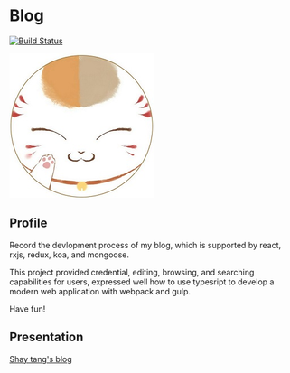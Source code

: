 # Blog

[![Build Status](https://travis-ci.org/tangxinyao/blog.svg?branch=master)](https://travis-ci.org/tangxinyao/blog)

![profile](./public/src/images/neko.jpg)

## Profile

Record the devlopment process of my blog, which is supported by react, rxjs, redux, koa, and mongoose.

This project provided credential, editing, browsing, and searching capabilities for users, expressed well how to use typesript to develop a modern web application with webpack and gulp.

Have fun!

## Presentation

[Shay tang's blog](https://shaytang.party)
